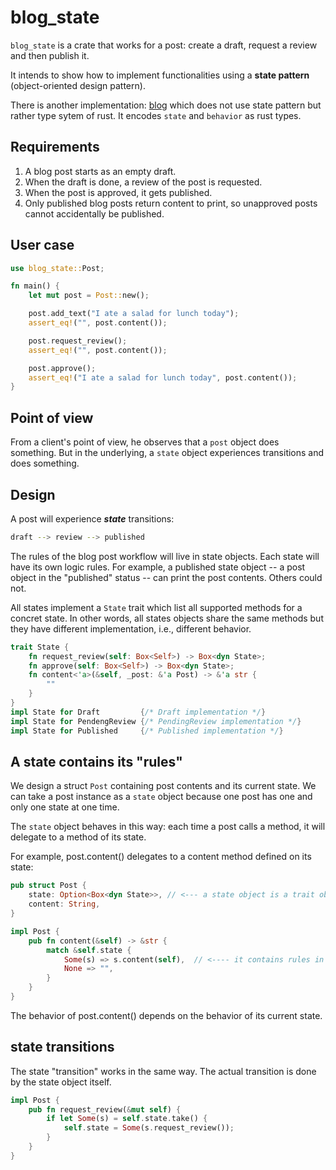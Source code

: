 
blog_state
===

`blog_state` is a crate that works for a post:
create a draft, request a review and then publish it.

It intends to show how to implement functionalities using a
**state pattern** (object-oriented design pattern).

There is another implementation: [blog](../blog) which
does not use state pattern but rather type sytem of rust.
It encodes `state` and `behavior` as rust types.

Requirements
---

1. A blog post starts as an empty draft.
2. When the draft is done, a review of the post is requested.
3. When the post is approved, it gets published.
4. Only published blog posts return content to print, so unapproved posts cannot accidentally be published.

User case
---

```rust
use blog_state::Post;

fn main() {
    let mut post = Post::new();

    post.add_text("I ate a salad for lunch today");
    assert_eq!("", post.content());

    post.request_review();
    assert_eq!("", post.content());

    post.approve();
    assert_eq!("I ate a salad for lunch today", post.content());
}
```

Point of view
---

From a client's point of view, he observes that a `post` object
does something. But in the underlying, a `state` object
experiences transitions and does something.

Design
---

A post will experience ***state*** transitions:

```bash
draft --> review --> published
```

The rules of the blog post workflow will live in state objects.
Each state will have its own logic rules. For example,
a published state object -- a post object in the "published" status --
can print the post contents. Others could not.

All states implement a `State` trait which list all supported
methods for a concret state. In other words, all states objects
share the same methods but they have different implementation,
i.e., different behavior.

```rust
trait State {
    fn request_review(self: Box<Self>) -> Box<dyn State>;
    fn approve(self: Box<Self>) -> Box<dyn State>;
    fn content<'a>(&self, _post: &'a Post) -> &'a str {
        ""
    }
}
impl State for Draft         {/* Draft implementation */}
impl State for PendengReview {/* PendingReview implementation */}
impl State for Published     {/* Published implementation */}
```

A state contains its "rules"
---

We design a struct `Post` containing post contents and its current state.
We can take a post instance as a `state` object because one post
has one and only one state at one time.

The `state` object behaves in this way:
each time a post calls a method, it will delegate to a method of its state.

For example, post.content() delegates to a content method defined on
its state:

```rust
pub struct Post {
    state: Option<Box<dyn State>>, // <--- a state object is a trait object
    content: String,
}

impl Post {
    pub fn content(&self) -> &str {
        match &self.state {
            Some(s) => s.content(self),  // <---- it contains rules in requirement
            None => "",
        }
    }
}
```

The behavior of post.content() depends on the behavior of its
current state.

state transitions
---

The state "transition" works in the same way. The actual transition
is done by the state object itself.

```rust
impl Post {
    pub fn request_review(&mut self) {
        if let Some(s) = self.state.take() {
            self.state = Some(s.request_review());
        }
    }
}
```

